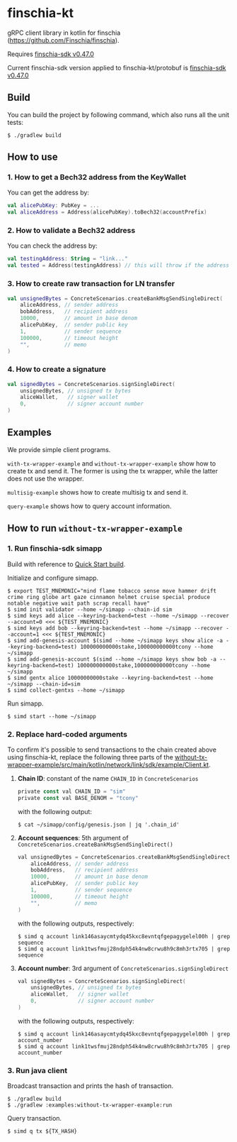 # finschia-kt

gRPC client library in kotlin for finschia (https://github.com/Finschia/finschia).

Requires [finschia-sdk v0.47.0](https://github.com/Finschia/finschia-sdk/tree/v0.47.0)

Current finschia-sdk version applied to finschia-kt/protobuf is [finschia-sdk v0.47.0](https://github.com/Finschia/finschia-sdk/tree/v0.47.0)

## Build

You can build the project by following command, which also runs all the unit tests:

```shell
$ ./gradlew build
```

## How to use

### 1. How to get a Bech32 address from the KeyWallet

You can get the address by:

```kotlin
val alicePubKey: PubKey = ...
val aliceAddress = Address(alicePubKey).toBech32(accountPrefix)
```

### 2. How to validate a Bech32 address

You can check the address by:

```kotlin
val testingAddress: String = "link..."
val tested = Address(testingAddress) // this will throw if the address is invalid
```

### 3. How to create raw transaction for LN transfer

```kotlin
val unsignedBytes = ConcreteScenarios.createBankMsgSendSingleDirect(
    aliceAddress, // sender address
    bobAddress,   // recipient address
    10000,        // amount in base denom
    alicePubKey,  // sender public key
    1,            // sender sequence
    100000,       // timeout height
    "",           // memo
)
```

### 4. How to create a signature

```kotlin
val signedBytes = ConcreteScenarios.signSingleDirect(
    unsignedBytes, // unsigned tx bytes
    aliceWallet,   // signer wallet
    0,             // signer account number
)
```

## Examples

We provide simple client programs. 

`with-tx-wrapper-example` and `without-tx-wrapper-example` show how to create tx and send it. 
The former is using the tx wrapper, while the latter does not use the wrapper.

`multisig-example` shows how to create multisig tx and send it.

`query-example` shows how to query account information.

## How to run `without-tx-wrapper-example`

### 1. Run finschia-sdk simapp

Build with reference to [Quick Start build](https://github.com/Finschia/finschia-sdk/tree/v0.47.0#quick-start).

Initialize and configure simapp.

```shell
$ export TEST_MNEMONIC="mind flame tobacco sense move hammer drift crime ring globe art gaze cinnamon helmet cruise special produce notable negative wait path scrap recall have"
$ simd init validator --home ~/simapp --chain-id sim
$ simd keys add alice --keyring-backend=test --home ~/simapp --recover --account=0 <<< ${TEST_MNEMONIC}
$ simd keys add bob --keyring-backend=test --home ~/simapp --recover --account=1 <<< ${TEST_MNEMONIC}
$ simd add-genesis-account $(simd --home ~/simapp keys show alice -a --keyring-backend=test) 100000000000stake,100000000000tcony --home ~/simapp
$ simd add-genesis-account $(simd --home ~/simapp keys show bob -a --keyring-backend=test) 100000000000stake,100000000000tcony --home ~/simapp
$ simd gentx alice 10000000000stake --keyring-backend=test --home ~/simapp --chain-id=sim
$ simd collect-gentxs --home ~/simapp
```

Run simapp.

```shell
$ simd start --home ~/simapp
```

### 2. Replace hard-coded arguments

To confirm it's possible to send transactions to the chain created above using finschia-kt, replace the following
three parts of the [without-tx-wrapper-example/src/main/kotlin/network/link/sdk/example/Client.kt](https://github.com/Finschia/finschia-kt/blob/main/examples/without-tx-wrapper-example/src/main/kotlin/network/link/sdk/example/Client.kt).

1. **Chain ID**: constant of the name `CHAIN_ID` in `ConcreteScenarios`
   ```go
   private const val CHAIN_ID = "sim"
   private const val BASE_DENOM = "tcony"
   ```
   with the following output:
   ```shell
   $ cat ~/simapp/config/genesis.json | jq '.chain_id'
   ```
2. **Account sequences**: 5th argument of `ConcreteScenarios.createBankMsgSendSingleDirect()`
   ```go
   val unsignedBytes = ConcreteScenarios.createBankMsgSendSingleDirect(
       aliceAddress, // sender address
       bobAddress,   // recipient address
       10000,        // amount in base denom
       alicePubKey,  // sender public key
       1,            // sender sequence
       100000,       // timeout height
       "",           // memo
   )
   ```
   with the following outputs, respectively:
   ```shell
   $ simd q account link146asaycmtydq45kxc8evntqfgepagygelel00h | grep sequence
   $ simd q account link1twsfmuj28ndph54k4nw8crwu8h9c8mh3rtx705 | grep sequence
   ```
3. **Account number**: 3rd argument of `ConcreteScenarios.signSingleDirect`
   ```go
   val signedBytes = ConcreteScenarios.signSingleDirect(
       unsignedBytes, // unsigned tx bytes
       aliceWallet,   // signer wallet
       0,             // signer account number
   )
   ```
   with the following outputs, respectively:
   ```shell
   $ simd q account link146asaycmtydq45kxc8evntqfgepagygelel00h | grep account_number
   $ simd q account link1twsfmuj28ndph54k4nw8crwu8h9c8mh3rtx705 | grep account_number
   ```

### 3. Run java client

Broadcast transaction and prints the hash of transaction.

```shell
$ ./gradlew build
$ ./gradlew :examples:without-tx-wrapper-example:run
```

Query transaction.
```shell
$ simd q tx ${TX_HASH}
```
